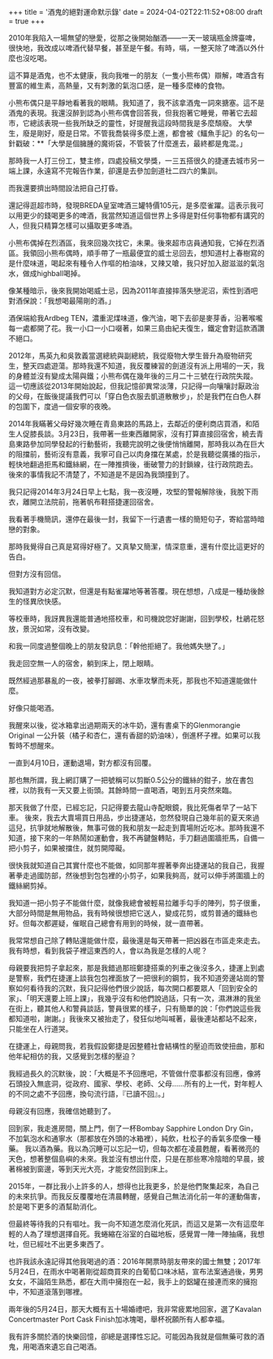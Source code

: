 +++
title = '酒鬼的絕對運命默示錄'
date = 2024-04-02T22:11:52+08:00
draft = true
+++

2010年我陷入一場無望的戀愛，從那之後開始酗酒——一天一玻璃瓶金牌臺啤，很快地，我改成以啤酒代替早餐，甚至是午餐。有時，嗝，一整天除了啤酒以外什麼也沒吃喝。

這不算是酒鬼，也不太健康，我向我唯一的朋友（一隻小熊布偶）辯解，啤酒含有豐富的維生素，高熱量，又有刺激的氣泡口感，是一種多麼棒的食物。

小熊布偶只是平靜地看著我的眼睛。我知道了，我不該拿酒鬼一詞來搪塞。這不是酒鬼的表現。我還沒醉到認為小熊布偶會回答我，但我抱著它睡覺，帶著它去超市，它總該表現一些我所缺乏的靈性，好提醒我這段時間我是多麼頹廢。
大學生，廢是剛好，廢是日常。不管我喬裝得多麼上進，都會被《鱷魚手記》的名句一針戳破：**「大學是個臃腫的魔術袋，不管裝了什麼進去，最終都是鬼混。」

那時我一人打三份工，雙主修，四處投稿文學獎，一三五搭很久的捷運去城市另一端上課，永遠寫不完報告作業，卻還是去參加劍道社二四六的集訓。

而我還要擠出時間設法把自己打昏。

還記得逛超市時，發現BREDA皇室啤酒三罐特價105元，是多麼雀躍。這表示我可以用更少的錢喝更多的啤酒，我當然知道這個世界上多得是對任何事物都有講究的人，但我只精算怎樣可以攝取更多啤酒。

小熊布偶掉在烈酒區，我來回幾次找它，未果。後來超市店員通知我，它掉在烈酒區。我領回小熊布偶時，順手帶了一瓶最便宜的威士忌回去，想知道村上春樹寫的是什麼味道，喝起來有種令人作嘔的柏油味，又辣又嗆，我只好加入甜滋滋的氣泡水，做成highball喝掉。

像某種暗示，後來我開始喝威士忌，因為2011年直接摔落失戀泥沼，索性到酒吧對酒保說：「我想喝最陽剛的酒。」

酒保端給我Ardbeg TEN，濃重泥煤味道，像汽油，喝下去卻是麥芽香，沿著喉嚨每一處都開了花。我一小口一小口啜著，如果三島由紀夫復生，鐵定會對這款酒讚不絕口。

2012年，馬英九和吳敦義當選總統與副總統，我從廢物大學生晉升為廢物研究生，整天四處遊蕩。那時我還不知道，我反覆練習的劍道沒有派上用場的一天，我的身體並沒有變成太陽與鐵；小熊布偶在幾年後的三月二十三號在行政院失蹤。
這一切應該從2013年開始說起，但我記憶卻異常淡薄，只記得一向嚷嚷討厭政治的父母，在飯後提議我們可以「穿白色衣服去凱道散散步」，於是我們在白色人群的包圍下，度過一個安寧的夜晚。

2014年我瞞著父母好幾次睡在青島東路的馬路上，去鄰近的便利商店買酒，和陌生人促膝長談。3月23日，我帶著一些東西離開家，沒有打算直接回宿舍，繞去青島東路參加同學發起的行動藝術，我聽完說明之後便悄悄離開，那時我以為在巨大的阻擋前，藝術沒有意義，我寧可自己以肉身擋在某處，於是我聽從廣播的指示，輕快地翻過拒馬和鐵絲網，在一陣推擠後，衝破警力的封鎖線，往行政院跑去。
後來的事情我記不清楚了，不知道是不是因為我頭撞到了。

我只記得2014年3月24日早上七點，我一夜沒睡，攻堅的警報解除後，我脫下雨衣，離開立法院前，拖著帆布鞋搭捷運回宿舍。

我看著手機簡訊，還停在最後一封，我留下一行遺書一樣的簡短句子，寄給當時暗戀的對象。

那時我覺得自己真是寫得好極了。又真摯又簡潔，情深意重，還有什麼比這更好的告白。

但對方沒有回信。

我知道對方必定沉默，但還是有點雀躍地等著答覆。現在想想，八成是一種劫後餘生的怪異欣快感。

等校車時，我訝異我還能普通地搭校車，和司機說您好謝謝，回到學校，杜鵑花怒放，景況如常，沒有改變。

和我一同度過整個晚上的朋友發訊息：「幹他拒絕了。我他媽失戀了。」

我走回空無一人的宿舍，躺到床上，閉上眼睛。

既然經過那暴亂的一夜，被拳打腳踢、水車攻擊而未死，那我也不知道還能做什麼。

好像只能喝酒。

我醒來以後，從冰箱拿出過期兩天的冰牛奶，還有書桌下的Glenmorangie Original 一公升裝（橘子和杏仁，還有香甜的奶油味），倒進杯子裡。如果可以我暫時不想醒來。

一直到4月10日，運動退場，對方都沒有回覆。

那也無所謂，我上網訂購了一把號稱可以剪斷0.5公分的鐵絲的鉗子，放在書包裡，以防我有一天又要上街頭。其餘時間一直喝酒，喝到五月突然來臨。

那天我做了什麼，已經忘記，只記得要去龍山寺配眼鏡，我比死傷者早了一站下車。
後來，我去大賣場買日用品，步出捷運站，忽然發現自己幾年前的夏天來過這兒，抗爭就地解散後，無事可做的我和朋友一起走到賣場附近吃冰。那時我還不知道，接下來的一年熱鬧如運動會，我不再鍵盤轉貼，手刀翻過圍牆拒馬，自備一把小剪子，如果被擋住，就剪開障礙。

很快我就知道自己其實什麼也不能做，如同那年握著拳奔出捷運站的我自己，我握著拳走過國防部，然後想到包包裡的小剪子，如果我夠高，就可以伸手將圍牆上的鐵絲網剪掉。

我知道一把小剪子不能做什麼，就像我總會被輕易拉離手勾手的陣列，剪子很重，大部分時間是無用物品，我有時候很想把它送人，變成花剪，或剪普通的鐵絲也好。但每次都遲疑，催眠自己總會有用到的時候，就一直帶著。

我常常想自己除了轉貼還能做什麼，最後還是每天帶著一把凶器在市區走來走去。我有時想，看到我袋子裡這東西的人，會以為我是怎樣的人呢？

母親要我把剪子拿起來，那是我錯過那班鄭捷搭乘的列車之後沒多久，捷運上到處是警察，我們在捷運上談我包包裡面放了一把很利的鋼剪，我不知道旁邊站崗的警察如何看待我的沉默，我只記得他們很少說話，每次開口都要眾人「回到安全的家」、「明天還要上班上課」，我幾乎沒有和他們說過話，只有一次，濕淋淋的我坐在街上，聽其他人和警員談話，警員很累的樣子，只有簡單的說：「你們說這些我都知道啦，謝謝。」我後來又被抬走了，發狂似地叫喊著，最後連站都站不起來，只能坐在人行道哭。

在捷運上，母親問我，若我假設鄭捷是因整體社會結構性的壓迫而致使扭曲，那和他年紀相仿的我，又感覺到怎樣的壓迫？

我經過長久的沉默後，說：「大概是不予回應吧，不管做什麼事都沒有回應，像將石頭投入無底洞，從政府、國家、學校、老師、父母……所有的上一代，對年輕人的不同之處不予回應，換句流行語，『已讀不回』。」

母親沒有回應，我確信她聽到了。

回到家，我走進房間，關上門，倒了一杯Bombay Sapphire London Dry Gin，不加氣泡水和通寧水（那都放在外頭的冰箱裡），純飲，杜松子的香氣多麼像一種藥。
我以酒為藥。我以為沉睡可以忘記一切，但每次都在凌晨甦醒，看著微亮的天色，想著整個島嶼的未來。我並沒有想出什麼，只是在那些寒冷陰暗的早晨，披著棉被到窗邊，等到天光大亮，才能安然回到床上。

2015年，一群比我小上許多的人，想得也比我更多，於是他們聚集起來，為自己的未來抗爭。而我反反覆覆地在清晨轉醒，感覺自己無法消化前一年的運動傷害，於是喝下更多的酒幫助消化。

但最終等待我的只有嘔吐。我一向不知道怎麼消化死訊，而這又是第一次有這麼年輕的人為了理想選擇自死。我蜷縮在浴室的白磁地板，感覺胃一陣一陣抽痛，我想吐，但已經吐不出更多東西了。

也許我該永遠記得其他我喝過的酒：2016年開票時朋友帶來的國士無雙；2017年5月24日，在雨水中喝著剛從超商買來的白葡萄口味冰結，宣布法案通過後，男男女女，不論陌生熟悉，都在大雨中擁抱在一起，我手上的鋁罐在接連而來的擁抱中，不知道滾落到哪裡。

兩年後的5月24日，那天大概有五十場婚禮吧，我非常疲累地回家，選了Kavalan Concertmaster Port Cask Finish加冰塊喝，舉杯祝願所有人都幸福。

我有許多關於酒的快樂回憶，卻總是選擇性忘記。可能因為我就是個無藥可救的酒鬼，用喝酒來遺忘自己喝酒。

